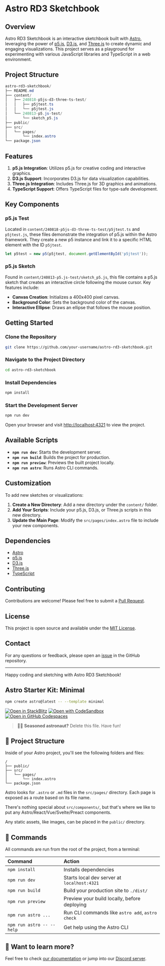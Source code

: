 # Astro RD3 Sketchbook

## Overview

Astro RD3 Sketchbook is an interactive sketchbook built with [Astro](https://astro.build/), leveraging the power of [p5.js](https://p5js.org/), [D3.js](https://d3js.org/), and [Three.js](https://threejs.org/) to create dynamic and engaging visualizations. This project serves as a playground for experimenting with various JavaScript libraries and TypeScript in a web environment.

## Project Structure

``` powershell
astro-rd3-sketchbook/
├── README.md
├── content/
│   ├── 240818-p5js-d3-three-ts-test/
│   │   ├── p5jtest.ts
│   │   └── p5jtest.js
│   └── 240813-p5.js-test/
│       └── sketch_p5.js
├── public/
├── src/
│   └── pages/
│       └── index.astro
└── package.json
```

## Features

1. **p5.js Integration**: Utilizes p5.js for creative coding and interactive graphics.
2. **D3.js Support**: Incorporates D3.js for data visualization capabilities.
3. **Three.js Integration**: Includes Three.js for 3D graphics and animations.
4. **TypeScript Support**: Offers TypeScript files for type-safe development.

## Key Components

### p5.js Test

Located in `content/240818-p5js-d3-three-ts-test/p5jtest.ts` and `p5jtest.js`, these files demonstrate the integration of p5.js within the Astro framework. They create a new p5 instance and link it to a specific HTML element with the ID `p5jtest`.

```typescript
let p5test = new p5(p5jtest, document.getElementById('p5jtest'));
```

### p5.js Sketch

Found in `content/240813-p5.js-test/sketch_p5.js`, this file contains a p5.js sketch that creates an interactive circle following the mouse cursor. Key features include:

- **Canvas Creation**: Initializes a 400x400 pixel canvas.
- **Background Color**: Sets the background color of the canvas.
- **Interactive Ellipse**: Draws an ellipse that follows the mouse position.

## Getting Started

### Clone the Repository

```bash
git clone https://github.com/your-username/astro-rd3-sketchbook.git
```

### Navigate to the Project Directory

```bash
cd astro-rd3-sketchbook
```

### Install Dependencies

```bash
npm install
```

### Start the Development Server

```bash
npm run dev
```

Open your browser and visit [http://localhost:4321](http://localhost:4321) to view the project.

## Available Scripts

- **`npm run dev`**: Starts the development server.
- **`npm run build`**: Builds the project for production.
- **`npm run preview`**: Previews the built project locally.
- **`npm run astro`**: Runs Astro CLI commands.

## Customization

To add new sketches or visualizations:

1. **Create a New Directory**: Add a new directory under the `content/` folder.
2. **Add Your Scripts**: Include your p5.js, D3.js, or Three.js scripts in this new directory.
3. **Update the Main Page**: Modify the `src/pages/index.astro` file to include your new components.

## Dependencies

- [Astro](https://astro.build/)
- [p5.js](https://p5js.org/)
- [D3.js](https://d3js.org/)
- [Three.js](https://threejs.org/)
- [TypeScript](https://www.typescriptlang.org/)

## Contributing

Contributions are welcome! Please feel free to submit a [Pull Request](https://github.com/your-username/astro-rd3-sketchbook/pulls).

## License

This project is open source and available under the [MIT License](LICENSE).

## Contact

For any questions or feedback, please open an [issue](https://github.com/your-username/astro-rd3-sketchbook/issues) in the GitHub repository.

---

Happy coding and sketching with Astro RD3 Sketchbook!

## Astro Starter Kit: Minimal

```sh
npm create astro@latest -- --template minimal
```

[![Open in StackBlitz](https://developer.stackblitz.com/img/open_in_stackblitz.svg)](https://stackblitz.com/github/withastro/astro/tree/latest/examples/minimal)
[![Open with CodeSandbox](https://assets.codesandbox.io/github/button-edit-lime.svg)](https://codesandbox.io/p/sandbox/github/withastro/astro/tree/latest/examples/minimal)
[![Open in GitHub Codespaces](https://github.com/codespaces/badge.svg)](https://codespaces.new/withastro/astro?devcontainer_path=.devcontainer/minimal/devcontainer.json)

> 🧑‍🚀 **Seasoned astronaut?** Delete this file. Have fun!

## 🚀 Project Structure

Inside of your Astro project, you'll see the following folders and files:

```text
/
├── public/
├── src/
│   └── pages/
│       └── index.astro
└── package.json
```

Astro looks for `.astro` or `.md` files in the `src/pages/` directory. Each page is exposed as a route based on its file name.

There's nothing special about `src/components/`, but that's where we like to put any Astro/React/Vue/Svelte/Preact components.

Any static assets, like images, can be placed in the `public/` directory.

## 🧞 Commands

All commands are run from the root of the project, from a terminal:

| Command                   | Action                                           |
| :------------------------ | :----------------------------------------------- |
| `npm install`             | Installs dependencies                            |
| `npm run dev`             | Starts local dev server at `localhost:4321`      |
| `npm run build`           | Build your production site to `./dist/`          |
| `npm run preview`         | Preview your build locally, before deploying     |
| `npm run astro ...`       | Run CLI commands like `astro add`, `astro check` |
| `npm run astro -- --help` | Get help using the Astro CLI                     |

## 👀 Want to learn more?

Feel free to check [our documentation](https://docs.astro.build) or jump into our [Discord server](https://astro.build/chat).
